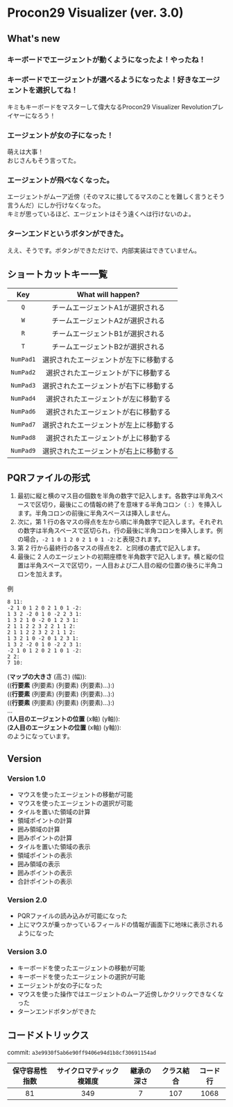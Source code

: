 # Procon29 Visualizer (ver. 3.0)

## What's new

### キーボードでエージェントが動くようになったよ！やったね！

### キーボードでエージェントが選べるようになったよ！好きなエージェントを選択してね！

キミもキーボードをマスターして偉大なるProcon29 Visualizer Revolutionプレイヤーになろう！

### エージェントが女の子になった！

萌えは大事！  
おじさんもそう言ってた。

### エージェントが飛べなくなった。

エージェントがムーア近傍（そのマスに接してるマスのことを難しく言うとそう言うんだ）にしか行けなくなった。  
キミが思っているほど、エージェントはそう遠くへは行けないのよ。

### ターンエンドというボタンができた。

ええ、そうです。ボタンができただけで、内部実装はできていません。

## ショートカットキー一覧

|Key|What will happen?|
|:--:|:--:|
|`Q`| チームエージェントA1が選択される |
|`W`| チームエージェントA2が選択される |
|`R`| チームエージェントB1が選択される |
|`T`| チームエージェントB2が選択される |
|`NumPad1`| 選択されたエージェントが左下に移動する |
|`NumPad2`| 選択されたエージェントが下に移動する |
|`NumPad3`| 選択されたエージェントが右下に移動する |
|`NumPad4`| 選択されたエージェントが左に移動する |
|`NumPad6`| 選択されたエージェントが右に移動する |
|`NumPad7`| 選択されたエージェントが左上に移動する |
|`NumPad8`| 選択されたエージェントが上に移動する |
|`NumPad9`| 選択されたエージェントが右上に移動する |

## PQRファイルの形式

1. 最初に縦と横のマス目の個数を半角の数字で記入します。各数字は半角スペースで区切り，最後にこの情報の終了を意味する半角コロン（ : ）を挿入します。半角コロンの前後に半角スペースは挿入しません。
1. 次に，第 1 行の各マスの得点を左から順に半角数字で記入します。それぞれの数字は半角スペースで区切られ，行の最後に半角コロンを挿入します。例 の場合，`-2 1 0 1 2 0 2 1 0 1 -2:`と表現されます。
1. 第 2 行から最終行の各マスの得点を2．と同様の書式で記入します。
1. 最後に 2 人のエージェントの初期座標を半角数字で記入します。横と縦の位置は半角スペースで区切り，一人目および二人目の縦の位置の後ろに半角コロンを加えます。

例

```pqr
8 11:
-2 1 0 1 2 0 2 1 0 1 -2:
1 3 2 -2 0 1 0 -2 2 3 1:
1 3 2 1 0 -2 0 1 2 3 1:
2 1 1 2 2 3 2 2 1 1 2:
2 1 1 2 2 3 2 2 1 1 2:
1 3 2 1 0 -2 0 1 2 3 1:
1 3 2 -2 0 1 0 -2 2 3 1:
-2 1 0 1 2 0 2 1 0 1 -2:
2 2:
7 10:
```

(**マップの大きさ** (高さ) (幅)):  
((**行要素** (列要素) (列要素) (列要素)...):)  
((**行要素** (列要素) (列要素) (列要素)...):)  
((**行要素** (列要素) (列要素) (列要素)...):)  
...  
(**1人目のエージェントの位置** (x軸) (y軸)):  
(**2人目のエージェントの位置** (x軸) (y軸)):  
のようになっています。

## Version

### Version 1.0

- マウスを使ったエージェントの移動が可能
- マウスを使ったエージェントの選択が可能
- タイルを置いた領域の計算
- 領域ポイントの計算
- 囲み領域の計算
- 囲みポイントの計算
- タイルを置いた領域の表示
- 領域ポイントの表示
- 囲み領域の表示
- 囲みポイントの表示
- 合計ポイントの表示

### Version 2.0

- PQRファイルの読み込みが可能になった
- 上にマウスが乗っかっているフィールドの情報が画面下に地味に表示されるようになった

### Version 3.0

- キーボードを使ったエージェントの移動が可能
- キーボードを使ったエージェントの選択が可能
- エージェントが女の子になった
- マウスを使った操作ではエージェントのムーア近傍しかクリックできなくなった
- ターンエンドボタンができた

## コードメトリックス

commit: `a3e9930f5ab6e90ff9406e94d1b8cf30691154ad`

|保守容易性指数|サイクロマティック複雑度|継承の深さ|クラス結合|コード行|
|:-:|:-:|:-:|:-:|:-:|  
|81|349|7|107|1068|
